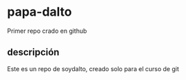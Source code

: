 # papa-dalto
Primer repo crado en github

## descripción
Este es un repo de soydalto, creado solo para el curso de git
